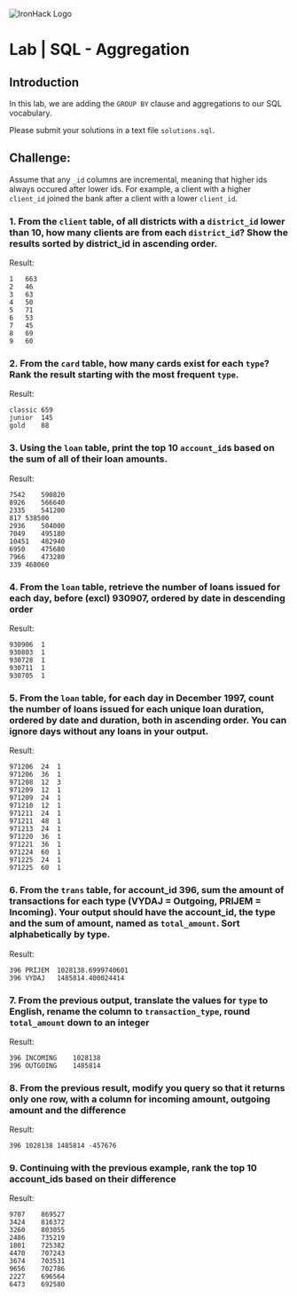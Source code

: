 ![IronHack Logo](https://s3-eu-west-1.amazonaws.com/ih-materials/uploads/upload_d5c5793015fec3be28a63c4fa3dd4d55.png)

# Lab | SQL - Aggregation

## Introduction

In this lab, we are adding the `GROUP BY` clause and aggregations to our SQL vocabulary.

Please submit your solutions in a text file `solutions.sql`.

## Challenge:

Assume that any `_id` columns are incremental, meaning that higher ids always occured after lower ids. For example, a client with a higher `client_id` joined the bank after a client with a lower `client_id`.

### 1. From the `client` table, of all districts with a `district_id` lower than 10, how many clients are from each `district_id`? Show the results sorted by district_id in ascending order.
Result:
```
1	663	
2	46	
3	63	
4	50	
5	71	
6	53	
7	45	
8	69	
9	60
```

### 2. From the `card` table, how many cards exist for each `type`? Rank the result starting with the most frequent `type`.
Result:
```
classic	659	
junior	145	
gold	88
```

### 3. Using the `loan` table, print the top 10 `account_id`s based on the sum of all of their loan amounts.
Result:
```
7542	590820	
8926	566640	
2335	541200	
817	538500	
2936	504000	
7049	495180	
10451	482940	
6950	475680	
7966	473280	
339	468060
```

### 4. From the `loan` table, retrieve the number of loans issued for each day, before (excl) 930907, ordered by date in descending order
Result:
```
930906	1	
930803	1	
930728	1	
930711	1	
930705	1
```

### 5. From the `loan` table, for each day in December 1997, count the number of loans issued for each unique loan duration, ordered by date and duration, both in ascending order. You can ignore days without any loans in your output.
Result:
```
971206	24	1	
971206	36	1	
971208	12	3	
971209	12	1	
971209	24	1	
971210	12	1	
971211	24	1	
971211	48	1	
971213	24	1	
971220	36	1	
971221	36	1	
971224	60	1	
971225	24	1	
971225	60	1	
```


### 6. From the `trans` table, for account_id 396, sum the amount of transactions for each type (VYDAJ = Outgoing, PRIJEM = Incoming). Your output should have the account_id, the type and the sum of amount, named as `total_amount`. Sort alphabetically by type.
Result:
```
396	PRIJEM	1028138.6999740601	
396	VYDAJ	1485814.400024414
```

### 7. From the previous output, translate the values for `type` to English, rename the column to `transaction_type`, round `total_amount` down to an integer
Result:
```
396	INCOMING	1028138	
396	OUTGOING	1485814
```

### 8. From the previous result, modify you query so that it returns only one row, with a column for incoming amount, outgoing amount and the difference
Result:
```
396	1028138	1485814	-457676
```

### 9. Continuing with the previous example, rank the top 10 account_ids based on their difference
Result:
```
9707	869527	
3424	816372	
3260	803055	
2486	735219	
1801	725382	
4470	707243	
3674	703531	
9656	702786	
2227	696564	
6473	692580
```
